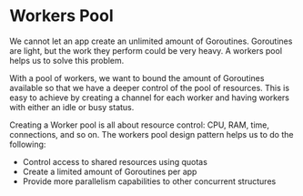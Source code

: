 # Workers Pool

We cannot let an app create an unlimited amount of Goroutines. Goroutines are light, but the work they perform could be very heavy. A workers pool helps us to solve this problem.

With a pool of workers, we want to bound the amount of Goroutines available so that we have a deeper control of the pool of resources. This is easy to achieve by creating a channel for each worker and having workers with either an idle or busy status.

Creating a Worker pool is all about resource control: CPU, RAM, time, connections, and so on. The workers pool design pattern helps us to do the following: 

- Control access to shared resources using quotas
- Create a limited amount of Goroutines per app
- Provide more parallelism capabilities to other concurrent structures